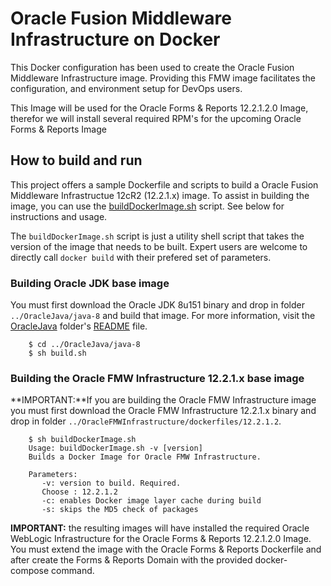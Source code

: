 Oracle Fusion Middleware Infrastructure on Docker
=================================================
This Docker configuration has been used to create the Oracle Fusion Middleware Infrastructure image. Providing this FMW image facilitates the configuration, and environment setup for DevOps users.

This Image will be used for the Oracle Forms & Reports 12.2.1.2.0 Image, therefor we will install several required RPM's for the upcoming Oracle Forms & Reports Image

## How to build and run
This project offers a sample Dockerfile and scripts to build a Oracle Fusion Middleware Infrastructue 12cR2 (12.2.1.x) image. To assist in building the image, you can use the [buildDockerImage.sh](dockerfiles/buildDockerImage.sh) script. See below for instructions and usage.

The `buildDockerImage.sh` script is just a utility shell script that takes the version of the image that needs to be built. Expert users are welcome to directly call `docker build` with their prefered set of parameters.

### Building Oracle JDK base image
You must first download the Oracle JDK 8u151 binary and drop in folder `../OracleJava/java-8` and build that image. For more information, visit the [OracleJava](../OracleJava) folder's [README](../OracleJava/README.md) file.

        $ cd ../OracleJava/java-8
        $ sh build.sh

        
### Building the Oracle FMW Infrastructure 12.2.1.x base image
**IMPORTANT:**If you are building the Oracle FMW Infrastructure image you must first download the Oracle FMW Infrastructure 12.2.1.x binary and drop in folder `../OracleFMWInfrastructure/dockerfiles/12.2.1.2`. 

        $ sh buildDockerImage.sh
        Usage: buildDockerImage.sh -v [version]
        Builds a Docker Image for Oracle FMW Infrastructure.

        Parameters:
           -v: version to build. Required.
           Choose : 12.2.1.2
           -c: enables Docker image layer cache during build
           -s: skips the MD5 check of packages


**IMPORTANT:** the resulting images will have installed the required Oracle WebLogic Infrastructure for the Oracle Forms & Reports 12.2.1.2.0 Image. You must extend the image with the Oracle Forms & Reports Dockerfile and after create the Forms & Reports Domain with the provided docker-compose command.


